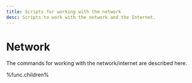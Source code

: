 ```yaml
---
title: Scripts for working with the network
desc: Scripts to work with the network and the Internet.
---
```

# Network

The commands for working with the network/internet are described here.

%func.children%

